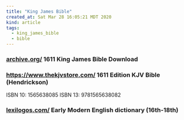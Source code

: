 ```yaml
---
title: "King James Bible"
created_at: Sat Mar 28 16:05:21 MDT 2020
kind: article
tags:
  - king_james_bible
  - bible
---
```


<h3>
  <a href="https://archive.org/download/1611TheAuthorizedKingJamesBible/1611%20The%20Authorized%20King%20James%20Bible.pdf" target="_blank">archive.org/</a>
  1611 King James Bible Download
</h3>

<h3>
  <a href="https://www.thekjvstore.com/kjv-bibles/1611-editions/1611-edition-kjv-bible-hendrickson.html" target="_blank">https://www.thekjvstore.com/</a>
  1611 Edition KJV Bible (Hendrickson)
</h3>
ISBN 10: 1565638085 ISBN 13: 9781565638082

<h3>
  <a href="https://www.lexilogos.com/english/english_modern_early.htm" target="_blank">lexilogos.com/</a>
  Early Modern English dictionary (16th-18th)
</h3>

<!--
html boilerplate fragments
<a href="" target="_blank"></a>
<a name=""></a>
<img src="" width="400px">
<ul>
  <li></li>
  <li><a href="" target="_blank"></a></li>
</ul>
<pre>
</pre>
<p style="margin-bottom: 2em;"></p>
<hr style="border: 0; height: 3px; background: #333; background-image: linear-gradient(to right, #ccc, #333, #ccc);">
<pre><code>
</code></pre>
<math xmlns='http://www.w3.org/1998/Math/MathML' display='block'>
</math>
:-->
